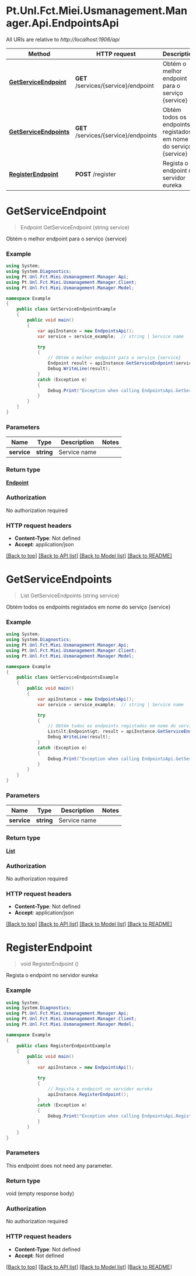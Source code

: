 # Pt.Unl.Fct.Miei.Usmanagement.Manager.Api.EndpointsApi

All URIs are relative to *http://localhost:1906/api*

Method | HTTP request | Description
------------- | ------------- | -------------
[**GetServiceEndpoint**](EndpointsApi.md#getserviceendpoint) | **GET** /services/{service}/endpoint | Obtém o melhor endpoint para o serviço {service}
[**GetServiceEndpoints**](EndpointsApi.md#getserviceendpoints) | **GET** /services/{service}/endpoints | Obtém todos os endpoints registados em nome do serviço {service}
[**RegisterEndpoint**](EndpointsApi.md#registerendpoint) | **POST** /register | Regista o endpoint no servidor eureka


<a name="getserviceendpoint"></a>
# **GetServiceEndpoint**
> Endpoint GetServiceEndpoint (string service)

Obtém o melhor endpoint para o serviço {service}

### Example
```csharp
using System;
using System.Diagnostics;
using Pt.Unl.Fct.Miei.Usmanagement.Manager.Api;
using Pt.Unl.Fct.Miei.Usmanagement.Manager.Client;
using Pt.Unl.Fct.Miei.Usmanagement.Manager.Model;

namespace Example
{
    public class GetServiceEndpointExample
    {
        public void main()
        {
            var apiInstance = new EndpointsApi();
            var service = service_example;  // string | Service name

            try
            {
                // Obtém o melhor endpoint para o serviço {service}
                Endpoint result = apiInstance.GetServiceEndpoint(service);
                Debug.WriteLine(result);
            }
            catch (Exception e)
            {
                Debug.Print("Exception when calling EndpointsApi.GetServiceEndpoint: " + e.Message );
            }
        }
    }
}
```

### Parameters

Name | Type | Description  | Notes
------------- | ------------- | ------------- | -------------
 **service** | **string**| Service name | 

### Return type

[**Endpoint**](Endpoint.md)

### Authorization

No authorization required

### HTTP request headers

 - **Content-Type**: Not defined
 - **Accept**: application/json

[[Back to top]](#) [[Back to API list]](../README.md#documentation-for-api-endpoints) [[Back to Model list]](../README.md#documentation-for-models) [[Back to README]](../README.md)

<a name="getserviceendpoints"></a>
# **GetServiceEndpoints**
> List<Endpoint> GetServiceEndpoints (string service)

Obtém todos os endpoints registados em nome do serviço {service}

### Example
```csharp
using System;
using System.Diagnostics;
using Pt.Unl.Fct.Miei.Usmanagement.Manager.Api;
using Pt.Unl.Fct.Miei.Usmanagement.Manager.Client;
using Pt.Unl.Fct.Miei.Usmanagement.Manager.Model;

namespace Example
{
    public class GetServiceEndpointsExample
    {
        public void main()
        {
            var apiInstance = new EndpointsApi();
            var service = service_example;  // string | Service name

            try
            {
                // Obtém todos os endpoints registados em nome do serviço {service}
                List&lt;Endpoint&gt; result = apiInstance.GetServiceEndpoints(service);
                Debug.WriteLine(result);
            }
            catch (Exception e)
            {
                Debug.Print("Exception when calling EndpointsApi.GetServiceEndpoints: " + e.Message );
            }
        }
    }
}
```

### Parameters

Name | Type | Description  | Notes
------------- | ------------- | ------------- | -------------
 **service** | **string**| Service name | 

### Return type

[**List<Endpoint>**](Endpoint.md)

### Authorization

No authorization required

### HTTP request headers

 - **Content-Type**: Not defined
 - **Accept**: application/json

[[Back to top]](#) [[Back to API list]](../README.md#documentation-for-api-endpoints) [[Back to Model list]](../README.md#documentation-for-models) [[Back to README]](../README.md)

<a name="registerEndpoint"></a>
# **RegisterEndpoint**
> void RegisterEndpoint ()

Regista o endpoint no servidor eureka

### Example
```csharp
using System;
using System.Diagnostics;
using Pt.Unl.Fct.Miei.Usmanagement.Manager.Api;
using Pt.Unl.Fct.Miei.Usmanagement.Manager.Client;
using Pt.Unl.Fct.Miei.Usmanagement.Manager.Model;

namespace Example
{
    public class RegisterEndpointExample
    {
        public void main()
        {
            var apiInstance = new EndpointsApi();

            try
            {
                // Regista o endpoint no servidor eureka
                apiInstance.RegisterEndpoint();
            }
            catch (Exception e)
            {
                Debug.Print("Exception when calling EndpointsApi.RegisterEndpoint: " + e.Message );
            }
        }
    }
}
```

### Parameters
This endpoint does not need any parameter.

### Return type

void (empty response body)

### Authorization

No authorization required

### HTTP request headers

 - **Content-Type**: Not defined
 - **Accept**: Not defined

[[Back to top]](#) [[Back to API list]](../README.md#documentation-for-api-endpoints) [[Back to Model list]](../README.md#documentation-for-models) [[Back to README]](../README.md)

